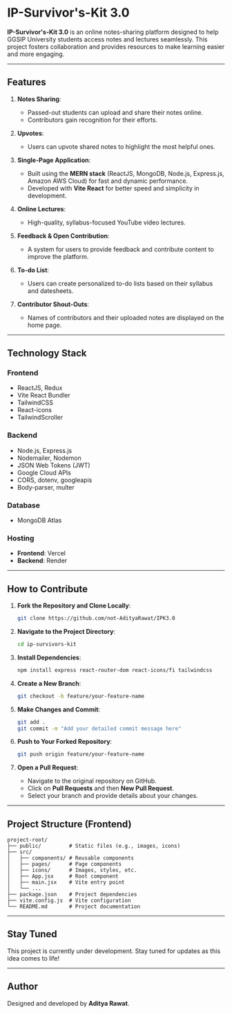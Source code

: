 # IP-Survivor's-Kit 3.0

**IP-Survivor's-Kit 3.0** is an online notes-sharing platform designed to help GGSIP University students access notes and lectures seamlessly. This project fosters collaboration and provides resources to make learning easier and more engaging.

---

## Features

1. **Notes Sharing**:
   - Passed-out students can upload and share their notes online.
   - Contributors gain recognition for their efforts.

2. **Upvotes**:
   - Users can upvote shared notes to highlight the most helpful ones.

3. **Single-Page Application**:
   - Built using the **MERN stack** (ReactJS, MongoDB, Node.js, Express.js, Amazon AWS Cloud) for fast and dynamic performance.
   - Developed with **Vite React** for better speed and simplicity in development.

4. **Online Lectures**:
   - High-quality, syllabus-focused YouTube video lectures.

5. **Feedback & Open Contribution**:
   - A system for users to provide feedback and contribute content to improve the platform.

6. **To-do List**:
   - Users can create personalized to-do lists based on their syllabus and datesheets.

7. **Contributor Shout-Outs**:
   - Names of contributors and their uploaded notes are displayed on the home page.

---

## Technology Stack

### **Frontend**
- ReactJS, Redux
- Vite React Bundler
- TailwindCSS
- React-icons
- TailwindScroller

### **Backend**
- Node.js, Express.js
- Nodemailer, Nodemon
- JSON Web Tokens (JWT)
- Google Cloud APIs
- CORS, dotenv, googleapis
- Body-parser, multer

### **Database**
- MongoDB Atlas

### **Hosting**
- **Frontend**: Vercel
- **Backend**: Render

---

## How to Contribute

1. **Fork the Repository and Clone Locally**:
   ```bash
   git clone https://github.com/not-AdityaRawat/IPK3.0
   ```

2. **Navigate to the Project Directory**:
   ```bash
   cd ip-survivors-kit
   ```

3. **Install Dependencies**:
   ```bash
   npm install express react-router-dom react-icons/fi tailwindcss
   ```

4. **Create a New Branch**:
   ```bash
   git checkout -b feature/your-feature-name
   ```

5. **Make Changes and Commit**:
   ```bash
   git add .
   git commit -m "Add your detailed commit message here"
   ```

6. **Push to Your Forked Repository**:
   ```bash
   git push origin feature/your-feature-name
   ```

7. **Open a Pull Request**:
   - Navigate to the original repository on GitHub.
   - Click on **Pull Requests** and then **New Pull Request**.
   - Select your branch and provide details about your changes.

---

## Project Structure (Frontend)

```
project-root/
├── public/         # Static files (e.g., images, icons)
├── src/
│   ├── components/ # Reusable components
│   ├── pages/      # Page components
│   ├── icons/      # Images, styles, etc.
│   ├── App.jsx     # Root component
│   ├── main.jsx    # Vite entry point
│   └── ...
├── package.json    # Project dependencies
├── vite.config.js  # Vite configuration
└── README.md       # Project documentation
```

---

## Stay Tuned
This project is currently under development. Stay tuned for updates as this idea comes to life!

---

## Author

Designed and developed by **Aditya Rawat**.
